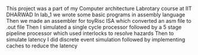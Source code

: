This project was a part of my Computer architecture Labrotary course at IIT DHARWAD
In lab_1 we wrote some basic programs in assembly language
Then we made an assembler  for toyRisc ISA which converted an asm file to .out file
Then I simulated a single cycle processor followed by a 5 stage pipeline processor which used interlocks to resolve hazards
Then to simulate latency I did discrete event simulation followed by implementing caches to reduce the latency
